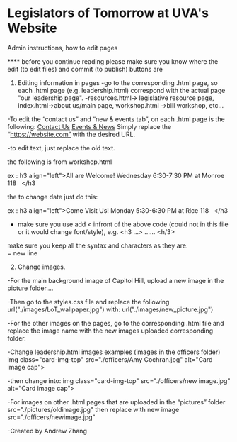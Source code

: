 # Legislators of Tomorrow at UVA's Website
Admin instructions, how to edit pages

 **** before you continue reading please make sure you know where the edit (to edit files) and commit (to publish) buttons are 
 
1) Editing information in pages
-go to the corresponding .html page, so each .html page (e.g. leadership.html) correspond with the actual page "our leadership page". 
-resources.html-> legislative resource page, index.html->about us/main page, workshop.html ->bill workshop, etc…

-To edit the “contact us” and “new & events tab”, on each .html page is the following:
<a href="https://uva.campuslabs.com/engage/organization/legislatorsoftomorrow/contact">Contact Us</a> 
<a href="https://www.facebook.com/LegislatorsofTomorrow/">Events & News</a>
Simply replace the “https://website.com”  with the desired URL.

-to edit text, just replace the old text. 

the following is from workshop.html

ex : h3 align="left">All are Welcome! Wednesday 6:30-7:30 PM at Monroe 118 &nbsp; </h3

the to change date just do this:

ex : h3 align="left">Come Visit Us! Monday 5:30-6:30 PM at Rice 118 &nbsp; </h3

* make sure you use add < infront of the above code (could not in this file or it would change font/style), e.g. <h3 ...> ...... <h/3>

make sure you keep all the syntax and characters as they are.
<br> = new line

2) Change images.

-For the main background image of Capitol Hill, upload a new image in the picture folder….

-Then go to the styles.css file and replace the following
url("./images/LoT_wallpaper.jpg")
with:  url("./images/new_picture.jpg")

-For the other images on the pages, go to the corresponding .html file and replace the image name with the new images uploaded corresponding folder.

-Change leadership.html images examples (images in the officers folder)
img class="card-img-top" src="./officers/Amy Cochran.jpg" alt="Card image cap">

-then change into: img class="card-img-top" src="./officers/new image.jpg" alt="Card image cap">

-For images on other .html pages that are uploaded in the “pictures” folder
src="./pictures/oldimage.jpg" then replace with new image src="./officers/newimage.jpg"

-Created by Andrew Zhang
